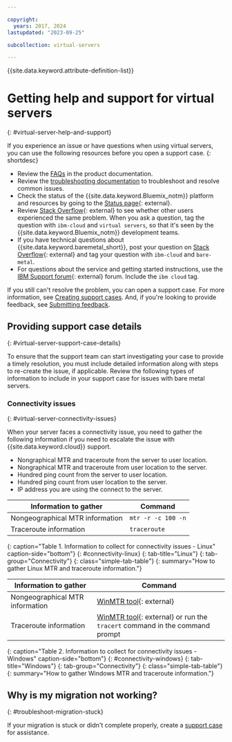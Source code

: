 ```yaml
---

copyright:
  years: 2017, 2024
lastupdated: "2023-09-25"

subcollection: virtual-servers

---
```


{{site.data.keyword.attribute-definition-list}}

# Getting help and support for virtual servers
{: #virtual-server-help-and-support}

If you experience an issue or have questions when using virtual servers, you can use the following resources before you open a support case.
{: shortdesc}

* Review the [FAQs](/docs/virtual-servers?topic=virtual-servers-faqs-virtual-servers) in the product documentation.
* Review the [troubleshooting documentation](/docs/virtual-servers?topic=virtual-servers-vsi-troubleshoot-vs-why-vs-read-only) to troubleshoot and resolve common issues.
* Check the status of the {{site.data.keyword.Bluemix_notm}} platform and resources by going to the [Status page](https://cloud.ibm.com/status){: external}.
* Review [Stack Overflow](https://stackoverflow.com/questions/tagged/ibm-cloud){: external} to see whether other users experienced the same problem. When you ask a question, tag the question with `ibm-cloud` and `virtual servers`, so that it's seen by the {{site.data.keyword.Bluemix_notm}} development teams.
* If you have technical questions about {{site.data.keyword.baremetal_short}}, post your question on [Stack Overflow](http://stackoverflow.com/search?q=bare-metal+ibm-cloud){: external} and tag your question with `ibm-cloud` and `bare-metal`.
* For questions about the service and getting started instructions, use the [IBM Support forum](https://www.ibm.com/mysupport/s/forumshome){: external} forum. Include the `ibm cloud` tag.

If you still can't resolve the problem, you can open a support case. For more information, see [Creating support cases](/docs/get-support?topic=get-support-open-case). And, if you're looking to provide feedback, see [Submitting feedback](/docs/overview?topic=overview-feedback).



## Providing support case details
{: #virtual-server-support-case-details}

To ensure that the support team can start investigating your case to provide a timely resolution, you must include detailed information along with steps to re-create the issue, if applicable. Review the following types of information to include in your support case for issues with bare metal servers.

### Connectivity issues
{: #virtual-server-connectivity-issues}

When your server faces a connectivity issue, you need to gather the following information if you need to escalate the issue with {{site.data.keyword.cloud}} support.

* Nongraphical MTR and traceroute from the server to user location.
* Nongraphical MTR and traceroute from user location to the server.
* Hundred ping count from the server to user location.
* Hundred ping count from user location to the server.
* IP address you are using the connect to the server.

| Information to gather | Command |
|-----|-----|
| Nongeographical MTR information | `mtr -r -c 100 -n` | 
| Traceroute information |  `traceroute` | 
{: caption="Table 1. Information to collect for connectivity issues - Linux" caption-side="bottom"}
{: #connectivity-linux}
{: tab-title="Linux"}
{: tab-group="Connectivity"}
{: class="simple-tab-table"}
{: summary="How to gather Linux MTR and traceroute information."}

| Information to gather | Command |
|-----|-----|
| Nongeographical MTR information | [WinMTR tool](http://sourceforge.net/projects/winmtr/){: external} |
| Traceroute information | [WinMTR tool](http://sourceforge.net/projects/winmtr/){: external} or run the `tracert` command in the command prompt | 
{: caption="Table 2. Information to collect for connectivity issues - Windows" caption-side="bottom"}
{: #connectivity-windows}
{: tab-title="Windows"}
{: tab-group="Connectivity"}
{: class="simple-tab-table"}
{: summary="How to gather Windows MTR and traceroute information."}


## Why is my migration not working?
{: #troubleshoot-migration-stuck}

If your migration is stuck or didn't complete properly, create a [support case](/docs/get-support?topic=get-support-get-supportfaq#open-support-case) for assistance.

